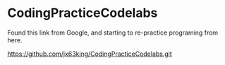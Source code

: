 # CodingPracticeCodelabs
Found this link from Google, and starting to re-practice programing from here. 

https://github.com/jx63king/CodingPracticeCodelabs.git


